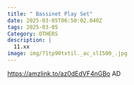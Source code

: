 ```yaml
---
title: " Bassinet Play Set"
date: 2025-03-05T06:50:02.040Z
tags: 2025-03-05
Category: OTHERS
description: |
  11.xx
image: img/71tp90txtil._ac_sl1500_.jpg
---
```

https://amzlink.to/az0dEdVF4nGBo
AD